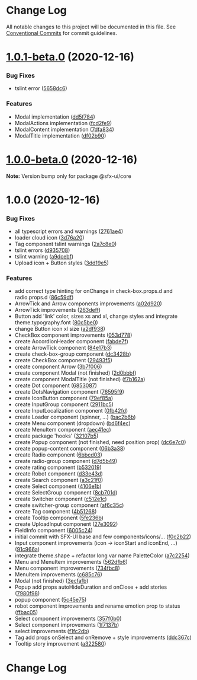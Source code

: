 # Change Log

All notable changes to this project will be documented in this file.
See [Conventional Commits](https://conventionalcommits.org) for commit guidelines.

# [1.0.1-beta.0](https://github.com/scaleflex/sfx-ui/compare/v1.0.0-beta.0...1.0.1-beta.0) (2020-12-16)


### Bug Fixes

* tslint error ([5658dc6](https://github.com/scaleflex/sfx-ui/commit/5658dc6b85780c0c33145c6a000008eadb3ec672))


### Features

* Modal implementation ([dd5f784](https://github.com/scaleflex/sfx-ui/commit/dd5f784a1c2430f5300c3bab3d5cee9e5e107b29))
* ModalActions implementation ([fcd2fe9](https://github.com/scaleflex/sfx-ui/commit/fcd2fe972d33618d94a505ddc9b34382cb8bf50a))
* ModalContent implementation ([7dfa834](https://github.com/scaleflex/sfx-ui/commit/7dfa8346a67a6a6ada9866b2718fdd9bead4b721))
* ModalTitle implementation ([df02b90](https://github.com/scaleflex/sfx-ui/commit/df02b9041598ed378f9bb4176163e38008009ce5))





# [1.0.0-beta.0](https://github.com/scaleflex/sfx-ui/compare/v1.0.0...v1.0.0-beta.0) (2020-12-16)

**Note:** Version bump only for package @sfx-ui/core





# 1.0.0 (2020-12-16)


### Bug Fixes

* all typescript errors and warnings ([2761ae4](https://code.scaleflex.cloud/scaleflex/sfx-ui/commits/2761ae43eeb7b9c175b1a37f57150d635b9d0df0))
* loader cloud icon ([3d76a20](https://code.scaleflex.cloud/scaleflex/sfx-ui/commits/3d76a201f6ec01c6b0c802f0cd3ff380d2d4d377))
* Tag component tslint warnings ([2a7c8e0](https://code.scaleflex.cloud/scaleflex/sfx-ui/commits/2a7c8e094ab680db5b95277f72b32b168ffdf0c7))
* tslint errors ([d935708](https://code.scaleflex.cloud/scaleflex/sfx-ui/commits/d93570868d1b72806c78f047e0862d3c6a6c51c0))
* tslint warning ([a9dcebf](https://code.scaleflex.cloud/scaleflex/sfx-ui/commits/a9dcebf73463c0de38f21a83ce8d0d8a31625c49))
* Upload icon + Button styles ([3dd19e5](https://code.scaleflex.cloud/scaleflex/sfx-ui/commits/3dd19e56d8aef0fb04d56522c28b9cb95864ca7a))


### Features

* add correct type hinting for onChange in check-box.props.d and radio.props.d ([86c59df](https://code.scaleflex.cloud/scaleflex/sfx-ui/commits/86c59dfa75c0a6a8b9b63dab92c650bd5515e4ab))
* ArrowTick and Arrow components improvements ([a02d920](https://code.scaleflex.cloud/scaleflex/sfx-ui/commits/a02d92053ea24669b08211329750a7aa161774a7))
* ArrowTick improvements ([263deff](https://code.scaleflex.cloud/scaleflex/sfx-ui/commits/263defff9a0626e7a067f7d4d68d712590229fa3))
* Button add 'link' color, sizes xs and xl, change styles and integrate theme.typography.font ([80c5be0](https://code.scaleflex.cloud/scaleflex/sfx-ui/commits/80c5be08fb6c07bc5001e32f612c3a3d515ffc3d))
* change Button icon xl size ([a2df938](https://code.scaleflex.cloud/scaleflex/sfx-ui/commits/a2df938cbde26cfd518d50a38f307a56ba918b66))
* CheckBox component improvements ([053d778](https://code.scaleflex.cloud/scaleflex/sfx-ui/commits/053d7782741d46def85b8797b5326d9dedc06f1d))
* create AccordionHeader component ([fabde7f](https://code.scaleflex.cloud/scaleflex/sfx-ui/commits/fabde7fb07e0cdb20ca0b314946a7c3f46fa192b))
* create ArrowTick component ([84e17b3](https://code.scaleflex.cloud/scaleflex/sfx-ui/commits/84e17b365a5eff146034585c6bfbd7f733c96353))
* create check-box-group component ([dc3428b](https://code.scaleflex.cloud/scaleflex/sfx-ui/commits/dc3428be31e0f82635ba770b6d5c6fcadbb4fc1c))
* create CheckBox component ([29493f5](https://code.scaleflex.cloud/scaleflex/sfx-ui/commits/29493f5a4e695485da47cf297bf269d18466a981))
* create component Arrow ([3b7f006](https://code.scaleflex.cloud/scaleflex/sfx-ui/commits/3b7f00682122403ac4ba8ea13842ff4bd9ee0e1f))
* create component Modal (not finished) ([2d0bbbf](https://code.scaleflex.cloud/scaleflex/sfx-ui/commits/2d0bbbff0c3e0fe494c4bdb4f164508d3d335f97))
* create component ModalTitle (not finished) ([f7b162a](https://code.scaleflex.cloud/scaleflex/sfx-ui/commits/f7b162a6574f6ef9e1a42b2b66136cf9e1fa1a52))
* create Dot component ([6853087](https://code.scaleflex.cloud/scaleflex/sfx-ui/commits/68530877a66ac2900da95a3c4793c81322d0a3ed))
* create DotsNavigation component ([76595f9](https://code.scaleflex.cloud/scaleflex/sfx-ui/commits/76595f9841d4c47dd4a84ee0dddb466b2764c431))
* create IconButton component ([79ef85a](https://code.scaleflex.cloud/scaleflex/sfx-ui/commits/79ef85aa5b500bd02084120cc5d4f6c625723def))
* create InputGroup component ([2911bc5](https://code.scaleflex.cloud/scaleflex/sfx-ui/commits/2911bc5794c4aaffca9041ddd0d40c53ae01b45e))
* create InputLocalization component ([0fb42fd](https://code.scaleflex.cloud/scaleflex/sfx-ui/commits/0fb42fd67e37e91624cdc102e429f49d53d6eac2))
* create Loader component (spinner, ...) ([bac2b6b](https://code.scaleflex.cloud/scaleflex/sfx-ui/commits/bac2b6b0f52ad8c201755d31d006ae9943599198))
* create Menu component (dropdown) ([bd6f4ec](https://code.scaleflex.cloud/scaleflex/sfx-ui/commits/bd6f4ec8f5bea4d822a24661cc8c365c2b0a48ab))
* create MenuItem component ([aec41ec](https://code.scaleflex.cloud/scaleflex/sfx-ui/commits/aec41ec7bca67aa8c7175f327baa60c250357e9b))
* create package 'hooks' ([32107b5](https://code.scaleflex.cloud/scaleflex/sfx-ui/commits/32107b5ce639c5fced9bde86058684cb56c6feb5))
* create Popup component (not finished, need position prop) ([dc6e7c0](https://code.scaleflex.cloud/scaleflex/sfx-ui/commits/dc6e7c04ba2db11d868c6db1143ba91a992151ee))
* create popup-content component ([06b3a38](https://code.scaleflex.cloud/scaleflex/sfx-ui/commits/06b3a38431f2f98f503f0d9ab7821042eb65fa21))
* create Radio component ([6bbcd03](https://code.scaleflex.cloud/scaleflex/sfx-ui/commits/6bbcd03af3d7cb5fb0a7c9af63fd2f6135bdeebf))
* create radio-group component ([d7d5b49](https://code.scaleflex.cloud/scaleflex/sfx-ui/commits/d7d5b49b60242d7000feb8e693cecae56d231abe))
* create rating component ([b532019](https://code.scaleflex.cloud/scaleflex/sfx-ui/commits/b53201977f25cc9fec63591145279bd6d2c943d9))
* create Robot component ([d33e43d](https://code.scaleflex.cloud/scaleflex/sfx-ui/commits/d33e43d994cb0e420937b2b04d87911e21a9561a))
* create Search component ([a3c21f0](https://code.scaleflex.cloud/scaleflex/sfx-ui/commits/a3c21f05dc40311edc16c7af2a89bbe6d3e4dbf8))
* create Select component ([4106e1b](https://code.scaleflex.cloud/scaleflex/sfx-ui/commits/4106e1b5a89f485074cc8319c3defb4b0baafe24))
* create SelectGroup component ([8cb701d](https://code.scaleflex.cloud/scaleflex/sfx-ui/commits/8cb701d6b012bc6b48f0609d1e352d16b07e3084))
* create Switcher component ([c512e1c](https://code.scaleflex.cloud/scaleflex/sfx-ui/commits/c512e1c80fa6f24ec7847963b1bb585282e6a395))
* create switcher-group component ([af6c35c](https://code.scaleflex.cloud/scaleflex/sfx-ui/commits/af6c35c1c209c4fb14c7809d742f045c2afcd34e))
* create Tag component ([4b51268](https://code.scaleflex.cloud/scaleflex/sfx-ui/commits/4b512681ad1990816ef5683a0cd1a3473b01f64e))
* create Tooltip component ([5fe236b](https://code.scaleflex.cloud/scaleflex/sfx-ui/commits/5fe236b583246967620edc7af96d12318d66adb3))
* create UploadInput component ([27e3092](https://code.scaleflex.cloud/scaleflex/sfx-ui/commits/27e30921fd4ede6af7dc2838c2fd757f69f2dad2))
* FieldInfo component ([6005c24](https://code.scaleflex.cloud/scaleflex/sfx-ui/commits/6005c245ac3645908ae7b0966b299b08acbe8629))
* initial commit with SFX-UI base and few components/icons/... ([f0c2b22](https://code.scaleflex.cloud/scaleflex/sfx-ui/commits/f0c2b224e9a90a86ac6d03c81a30edc4e446f390))
* Input component improvements (icon -> iconStart and iconEnd, ...) ([91c966a](https://code.scaleflex.cloud/scaleflex/sfx-ui/commits/91c966a75119920e87729aa43c636934c315b025))
* integrate theme.shape + refactor long var name PaletteColor ([a7c2254](https://code.scaleflex.cloud/scaleflex/sfx-ui/commits/a7c2254aaa6cfa8357a4066bb1cd9c032591c29c))
* Menu and MenuItem improvements ([562dfb6](https://code.scaleflex.cloud/scaleflex/sfx-ui/commits/562dfb65fb3fbc40150789f0b319680941f86173))
* Menu component improvements ([734fbc8](https://code.scaleflex.cloud/scaleflex/sfx-ui/commits/734fbc84b2bd0494703087fe85010d1db0405049))
* MenuItem improvements ([c685c76](https://code.scaleflex.cloud/scaleflex/sfx-ui/commits/c685c766d3cb34a453e53e59efc3219f1c324a1b))
* Modal (not finished) ([3ecfafb](https://code.scaleflex.cloud/scaleflex/sfx-ui/commits/3ecfafb465f942ddedddb91615ee281bc8e87a06))
* Popup add props autoHideDuration and onClose + add stories ([7980f98](https://code.scaleflex.cloud/scaleflex/sfx-ui/commits/7980f985def363ebb3900b9d65d502f14991cf3b))
* popup component ([5c45e75](https://code.scaleflex.cloud/scaleflex/sfx-ui/commits/5c45e752dd6b5393585b28eb2af272170d018764))
* robot component improvements and rename emotion prop to status ([ffbac05](https://code.scaleflex.cloud/scaleflex/sfx-ui/commits/ffbac05bca3da3ac275c6b95cdbdacdae01a351c))
* Select component improvements ([357f0b0](https://code.scaleflex.cloud/scaleflex/sfx-ui/commits/357f0b01a604e0d7c0398739f9560cff2d98e0ed))
* Select component improvements ([1f7137b](https://code.scaleflex.cloud/scaleflex/sfx-ui/commits/1f7137b8f37bc3933e9f916a03909f474dbad949))
* select improvements ([f1fc2db](https://code.scaleflex.cloud/scaleflex/sfx-ui/commits/f1fc2db865cc5bcba6b78aef029acfdcd81d889e))
* Tag add props onSelect and onRemove + style improvements ([ddc367c](https://code.scaleflex.cloud/scaleflex/sfx-ui/commits/ddc367c6343314b1f2156ddb7cdeb74e261e29de))
* Tooltip story improvement ([a322580](https://code.scaleflex.cloud/scaleflex/sfx-ui/commits/a322580619ab645c37df532d958967210d38c0cc))





# Change Log
